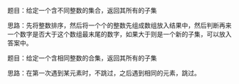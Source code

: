 题目：给定一个含不同整数的集合，返回其所有的子集

思路：先将整数排序，然后将一个个的整数先组成数组放入结果中，然后判断再来一个数字是否大于这个数组最末尾的数字，如果大于则是一个新的子集，可以放入答案中。

题目：给定一个含相同整数的合集，返回其所有的子集

思路：在第一次遇到某元素时，不跳过，之后遇到相同的元素，跳过。